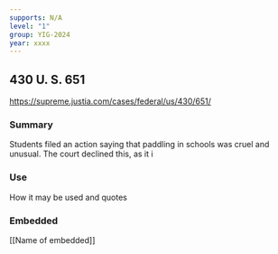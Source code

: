 ```yaml
---
supports: N/A
level: "1"
group: YIG-2024
year: xxxx
---
```

## 430 U. S. 651

https://supreme.justia.com/cases/federal/us/430/651/

### Summary

Students filed an action saying that paddling in schools was cruel and unusual. The court declined this, as it i

### Use

How it may be used and quotes

### Embedded

[[Name of embedded]]